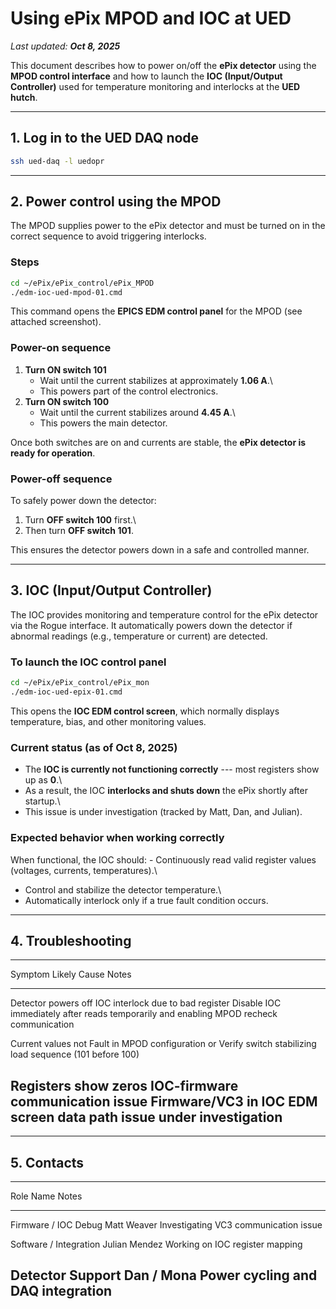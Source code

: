 # Using ePix MPOD and IOC at UED

*Last updated: **Oct 8, 2025***

This document describes how to power on/off the **ePix detector** using
the **MPOD control interface** and how to launch the **IOC (Input/Output
Controller)** used for temperature monitoring and interlocks at the
**UED hutch**.

------------------------------------------------------------------------

## 1. Log in to the UED DAQ node

``` bash
ssh ued-daq -l uedopr
```

------------------------------------------------------------------------

## 2. Power control using the MPOD

The MPOD supplies power to the ePix detector and must be turned on in
the correct sequence to avoid triggering interlocks.

### Steps

``` bash
cd ~/ePix/ePix_control/ePix_MPOD
./edm-ioc-ued-mpod-01.cmd
```

This command opens the **EPICS EDM control panel** for the MPOD (see
attached screenshot).

### Power-on sequence

1.  **Turn ON switch 101**
    -   Wait until the current stabilizes at approximately **1.06 A**.\
    -   This powers part of the control electronics.
2.  **Turn ON switch 100**
    -   Wait until the current stabilizes around **4.45 A**.\
    -   This powers the main detector.

Once both switches are on and currents are stable, the **ePix detector
is ready for operation**.

### Power-off sequence

To safely power down the detector:

1.  Turn **OFF switch 100** first.\
2.  Then turn **OFF switch 101**.

This ensures the detector powers down in a safe and controlled manner.

------------------------------------------------------------------------

## 3. IOC (Input/Output Controller)

The IOC provides monitoring and temperature control for the ePix
detector via the Rogue interface. It automatically powers down the
detector if abnormal readings (e.g., temperature or current) are
detected.

### To launch the IOC control panel

``` bash
cd ~/ePix/ePix_control/ePix_mon
./edm-ioc-ued-epix-01.cmd
```

This opens the **IOC EDM control screen**, which normally displays
temperature, bias, and other monitoring values.

### Current status (as of Oct 8, 2025)

-   The **IOC is currently not functioning correctly** --- most
    registers show up as **0**.\
-   As a result, the IOC **interlocks and shuts down** the ePix shortly
    after startup.\
-   This issue is under investigation (tracked by Matt, Dan, and
    Julian).

### Expected behavior when working correctly

When functional, the IOC should: - Continuously read valid register
values (voltages, currents, temperatures).\
- Control and stabilize the detector temperature.\
- Automatically interlock only if a true fault condition occurs.

------------------------------------------------------------------------

## 4. Troubleshooting

  ------------------------------------------------------------------------
  Symptom                Likely Cause                      Notes
  ---------------------- --------------------------------- ---------------
  Detector powers off    IOC interlock due to bad register Disable IOC
  immediately after      reads                             temporarily and
  enabling MPOD                                            recheck
                                                           communication

  Current values not     Fault in MPOD configuration or    Verify switch
  stabilizing            load                              sequence (101
                                                           before 100)

  Registers show zeros   IOC-firmware communication issue  Firmware/VC3
  in IOC EDM screen                                        data path issue
                                                           under
                                                           investigation
  ------------------------------------------------------------------------

------------------------------------------------------------------------

## 5. Contacts

  ------------------------------------------------------------------------
  Role                   Name                   Notes
  ---------------------- ---------------------- --------------------------
  Firmware / IOC Debug   Matt Weaver            Investigating VC3
                                                communication issue

  Software / Integration Julian Mendez          Working on IOC register
                                                mapping

  Detector Support       Dan / Mona             Power cycling and DAQ
                                                integration
  ------------------------------------------------------------------------
